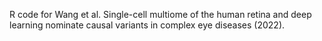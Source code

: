 R code for Wang et al. Single-cell multiome of the human retina and deep learning nominate causal variants in complex eye diseases (2022).
